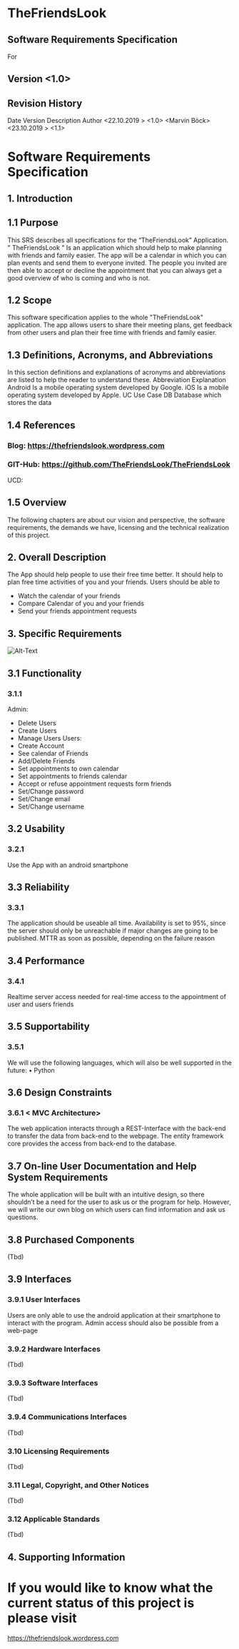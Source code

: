 # TheFriendsLook

## Software Requirements Specification
For<Mobile Application >


## Version <1.0>


 
## Revision History
Date	Version	Description	Author
<22.10.2019 >	<1.0>	<First version>	<Marvin Böck>
<23.10.2019 >	<1.1>	<Second version> <Mo Mehjazi>
 
# Software Requirements Specification 
## 1.	Introduction
## 1.1	Purpose
This SRS describes all specifications for the “TheFriendsLook” Application. " TheFriendsLook " Is an application  which should help to make planning with friends and family easier. The app will be a calendar in which you can plan events and send them to everyone invited. The people you invited are then able to accept or decline the appointment that you can always get a good overview of who is coming and who is not.
## 1.2	Scope
This software specification applies to the whole "TheFriendsLook" application. The app allows users to share their meeting plans, get feedback from other users and plan their free time with friends and family easier.
## 1.3	Definitions, Acronyms, and Abbreviations
In this section definitions and explanations of acronyms and abbreviations are listed to help the reader to understand these.
Abbreviation	Explanation
Android	Is a mobile operating system developed by Google.
iOS	Is a mobile operating system developed by Apple.
UC	Use Case
DB	Database which stores the data

## 1.4	References
### Blog: https://thefriendslook.wordpress.com
### GIT-Hub: https://github.com/TheFriendsLook/TheFriendsLook
UCD:
## 1.5	Overview
The following chapters are about our vision and perspective, the software requirements, the demands we have, licensing and the technical realization of this project.
## 2.	Overall Description
The App should help people to use their free time better. It should help to plan free time activities of you and your friends. Users should be able to
-	Watch the calendar of your friends
-	Compare Calendar of you and your friends
-	Send your friends appointment requests
 
## 3.	Specific Requirements 
![Alt-Text](./images/Graph1.jpg)
## 3.1	Functionality
### 3.1.1	<Mobile Application>
Admin:
-	Delete Users
-	Create Users
-	Manage Users
Users:
-	Create Account
-	See calendar of Friends
-	Add/Delete Friends
-	Set appointments to own calendar
-	Set appointments to friends calendar
-	Accept or refuse appointment requests form friends
-	Set/Change password
-	Set/Change email
-	Set/Change username

## 3.2	Usability 
### 3.2.1	<Android Smartphone App>
Use the App with an android smartphone

## 3.3	Reliability 
### 3.3.1	<Server Reliability>
The application should be useable all time. Availability is set to 95%, since the server should only be unreachable if major changes are going to be published. MTTR as soon as possible, depending on the failure reason

## 3.4	Performance
### 3.4.1	<Server Access>
Realtime server access needed for real-time access to the appointment of user and users friends

## 3.5	Supportability
### 3.5.1	<Language Support>
We will use the following languages, which will also be well supported in the future:
•	Python

## 3.6	Design Constraints
### 3.6.1	< MVC Architecture>
The web application interacts through a REST-Interface with the back-end to transfer the data from back-end to the webpage. The entity framework core provides the access from back-end to the database.

## 3.7	On-line User Documentation and Help System Requirements
The whole application will be built with an intuitive design, so there shouldn’t be a need for the user to ask us or the program for help. However, we will write our own blog on which users can find information and ask us questions.

## 3.8	Purchased Components
(Tbd)
## 3.9	Interfaces
### 3.9.1	User Interfaces
Users are only able to use the android application at their smartphone to interact with the program.
Admin access should also be possible from a web-page
### 3.9.2	Hardware Interfaces
(Tbd)
### 3.9.3	Software Interfaces
(Tbd)
### 3.9.4	Communications Interfaces
(Tbd)
### 3.10	Licensing Requirements
(Tbd)
### 3.11	Legal, Copyright, and Other Notices
(Tbd)
### 3.12	Applicable Standards
(Tbd)
## 4.	Supporting Information
# If you would like to know what the current status of this project is please visit 
https://thefriendslook.wordpress.com
